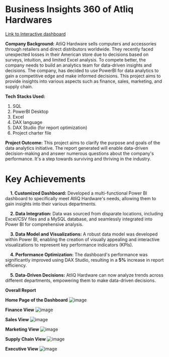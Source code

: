 # Business Insights 360 of Atliq Hardwares


[Link to Interactive dashboard](https://app.powerbi.com/view?r=eyJrIjoiMjEyOWMwZDktYTU3Yy00NzhiLTkzY2ItYmExNTQyNzJkNjdjIiwidCI6ImM2ZTU0OWIzLTVmNDUtNDAzMi1hYWU5LWQ0MjQ0ZGM1YjJjNCJ9)


**Company Background:**
AtliQ Hardware sells computers and accessories through retailers and direct distributors worldwide. They recently faced unexpected losses in their American store due to decisions based on surveys, 
intuition, and limited Excel analysis. To compete better, the company needs to build an analytics team for data-driven insights and decisions.
The company, has decided to use PowerBI for data analytics to gain a competitive edge and make informed decisions. 
This project aims to provide insights into various aspects such as finance, sales, marketing, and supply chain.

**Tech Stacks Used:**

1. SQL
2. PowerBI Desktop
3. Excel
4. DAX language
5. DAX Studio (for report optimization)
6. Project charter file


**Project Outcome:**
This project aims to clarify the purpose and goals of the data analytics initiative. The report generated will enable data-driven decision-making and answer numerous questions about the company's 
performance. It's a step towards surviving and thriving in the industry.

# Key Achievements

   &nbsp;&nbsp;&nbsp;&nbsp;**1. Customized Dashboard:** Developed a multi-functional Power BI dashboard to specifically meet AtliQ Hardware's needs, allowing them to gain insights into their various departments. 

   &nbsp;&nbsp;&nbsp;&nbsp;**2. Data Integration:** Data was sourced from disparate locations, including Excel/CSV files and a MySQL database, and seamlessly integrated into Power BI for comprehensive analysis.

   &nbsp;&nbsp;&nbsp;&nbsp;**3. Data Model and Visualizations:** A robust data model was developed within Power BI, enabling the creation of visually appealing and interactive visualizations to represent key performance indicators (KPIs).

   &nbsp;&nbsp;&nbsp;&nbsp;**4. Performance Optimization:** The dashboard's performance was significantly improved using DAX Studio, resulting in a **5%** increase in report efficiency.

   &nbsp;&nbsp;&nbsp;&nbsp;**5. Data-Driven Decisions:** AtliQ Hardware can now analyze trends across different departments, empowering them to make data-driven decisions.
   
**Overall Report**

**Home Page of the Dashboard**
![image](https://github.com/harshitha1201/business_insights/assets/97012127/418e71ea-c1bf-47ef-b973-efa00ed45a44)

**Finance View**
![image](https://github.com/harshitha1201/business_insights/assets/97012127/852bb666-4d94-45ba-80ea-fad31ccdb413)

**Sales View**
![image](https://github.com/harshitha1201/business_insights/assets/97012127/7195f87a-a378-47a3-a236-0f79654e0027)

**Marketing View**
![image](https://github.com/harshitha1201/business_insights/assets/97012127/f19772e9-024c-4e57-a9e3-4c601e5b6d12)

**Supply Chain View**
![image](https://github.com/harshitha1201/business_insights/assets/97012127/1ab963e8-d9b9-42a7-bf73-4b68ee720c0c)

**Executive View**
![image](https://github.com/harshitha1201/business_insights/assets/97012127/3c54d7f8-921a-43f0-bd35-a8be0610811c)
